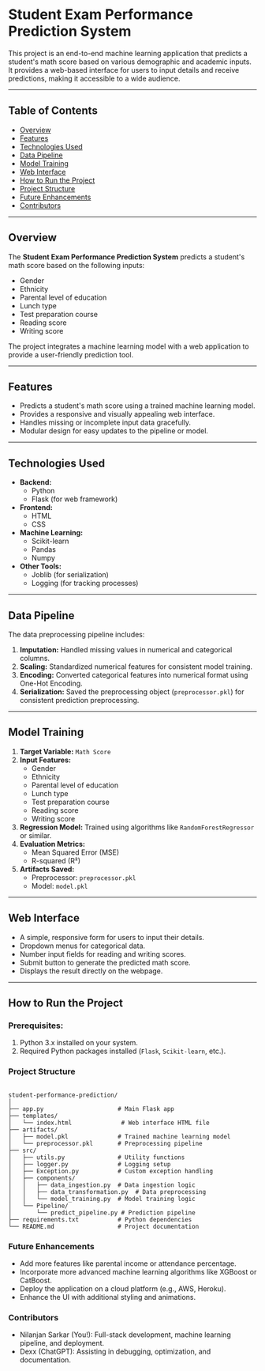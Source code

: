 # **Student Exam Performance Prediction System**

This project is an end-to-end machine learning application that predicts a student's math score based on various demographic and academic inputs. It provides a web-based interface for users to input details and receive predictions, making it accessible to a wide audience.

---

## **Table of Contents**
- [Overview](#overview)
- [Features](#features)
- [Technologies Used](#technologies-used)
- [Data Pipeline](#data-pipeline)
- [Model Training](#model-training)
- [Web Interface](#web-interface)
- [How to Run the Project](#how-to-run-the-project)
- [Project Structure](#project-structure)
- [Future Enhancements](#future-enhancements)
- [Contributors](#contributors)

---

## **Overview**
The **Student Exam Performance Prediction System** predicts a student's math score based on the following inputs:
- Gender
- Ethnicity
- Parental level of education
- Lunch type
- Test preparation course
- Reading score
- Writing score

The project integrates a machine learning model with a web application to provide a user-friendly prediction tool.

---

## **Features**
- Predicts a student's math score using a trained machine learning model.
- Provides a responsive and visually appealing web interface.
- Handles missing or incomplete input data gracefully.
- Modular design for easy updates to the pipeline or model.

---

## **Technologies Used**
- **Backend:**
  - Python
  - Flask (for web framework)
- **Frontend:**
  - HTML
  - CSS
- **Machine Learning:**
  - Scikit-learn
  - Pandas
  - Numpy
- **Other Tools:**
  - Joblib (for serialization)
  - Logging (for tracking processes)

---

## **Data Pipeline**
The data preprocessing pipeline includes:
1. **Imputation:** Handled missing values in numerical and categorical columns.
2. **Scaling:** Standardized numerical features for consistent model training.
3. **Encoding:** Converted categorical features into numerical format using One-Hot Encoding.
4. **Serialization:** Saved the preprocessing object (`preprocessor.pkl`) for consistent prediction preprocessing.

---

## **Model Training**
1. **Target Variable:** `Math Score`
2. **Input Features:**
   - Gender
   - Ethnicity
   - Parental level of education
   - Lunch type
   - Test preparation course
   - Reading score
   - Writing score
3. **Regression Model:** Trained using algorithms like `RandomForestRegressor` or similar.
4. **Evaluation Metrics:**
   - Mean Squared Error (MSE)
   - R-squared (R²)
5. **Artifacts Saved:**
   - Preprocessor: `preprocessor.pkl`
   - Model: `model.pkl`

---

## **Web Interface**
- A simple, responsive form for users to input their details.
- Dropdown menus for categorical data.
- Number input fields for reading and writing scores.
- Submit button to generate the predicted math score.
- Displays the result directly on the webpage.

---

## **How to Run the Project**

### Prerequisites:
1. Python 3.x installed on your system.
2. Required Python packages installed (`Flask`, `Scikit-learn`, etc.).

### **Project Structure**


```plaintext

student-performance-prediction/
│
├── app.py                     # Main Flask app
├── templates/
│   └── index.html              # Web interface HTML file
├── artifacts/
│   ├── model.pkl              # Trained machine learning model
│   └── preprocessor.pkl       # Preprocessing pipeline
├── src/
│   ├── utils.py               # Utility functions
│   ├── logger.py              # Logging setup
│   ├── Exception.py           # Custom exception handling
│   ├── components/
│   │   ├── data_ingestion.py  # Data ingestion logic
│   │   ├── data_transformation.py  # Data preprocessing
│   │   └── model_training.py  # Model training logic
│   └── Pipeline/
│       └── predict_pipeline.py # Prediction pipeline
├── requirements.txt           # Python dependencies
└── README.md                  # Project documentation

```




### **Future Enhancements**

- Add more features like parental income or attendance percentage.
- Incorporate more advanced machine learning algorithms like XGBoost or CatBoost.
- Deploy the application on a cloud platform (e.g., AWS, Heroku).
- Enhance the UI with additional styling and animations.

### **Contributors**
- Nilanjan Sarkar (You!): Full-stack development, machine learning pipeline, and deployment.
- Dexx (ChatGPT): Assisting in debugging, optimization, and documentation.
